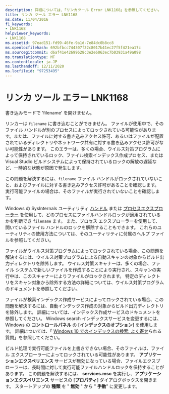 ```yaml
---
description: 詳細については、「リンカツール Error LNK1168」を参照してください。
title: リンカ ツール エラー LNK1168
ms.date: 11/04/2016
f1_keywords:
- LNK1168
helpviewer_keywords:
- LNK1168
ms.assetid: 97ead151-fd99-46fe-9a1d-7e84dc0b8cc8
ms.openlocfilehash: 692bfbcc744307f32c8017b41ec27f5f421ea17c
ms.sourcegitcommit: d6af41e42699628c3e2e6063ec7b03931a49a098
ms.translationtype: MT
ms.contentlocale: ja-JP
ms.lasthandoff: 12/11/2020
ms.locfileid: "97253495"
---
```

# <a name="linker-tools-error-lnk1168"></a>リンカ ツール エラー LNK1168

書き込みモードで 'filename' を開けません。

リンカーは `filename` に書き込むことができません。 ファイルが使用中で、そのファイル ハンドルが別のプロセスによってロックされている可能性があります。または、ファイルに対する書き込みアクセス許可、あるいはファイルが配置されているディレクトリやネットワーク共有に対する書き込みアクセス許可がない可能性があります。 このエラーは、多くの場合、ウイルス対策プログラムによって保持されているロック、ファイル検索インデックス作成プロセス、または Visual Studio ビルドシステムによって保持されているロックの解放の遅延など、一時的な状態が原因で発生します。

この問題を解決するには、`filename` ファイル ハンドルがロックされていないこと、およびファイルに対する書き込みアクセス許可があることを確認します。 実行可能ファイルの場合は、そのファイルが実行されていないことを確認します。

Windows の SysInternals ユーティリティ [ハンドル](/sysinternals/downloads/handle) または [プロセスエクスプローラー](/sysinternals/downloads/process-explorer) を使用して、どのプロセスにファイルハンドルロックが適用されているかを判断でき `filename` ます。 また、プロセス エクスプローラーを使用して、開いているファイル ハンドルのロックを解除することもできます。 これらのユーティリティの使用方法については、そのユーティリティに付属のヘルプ ファイルを参照してください。

ファイルがウイルス対策プログラムによってロックされている場合、この問題を解決するには、ウイルス対策プログラムによる自動スキャンの対象からビルド出力ディレクトリを除外します。 ウイルス対策スキャナーは、多くの場合、ファイル システムで新しいファイルを作成することにより実行され、スキャンの実行中は、このスキャナーによりファイルがロックされます。 特定のディレクトリをスキャン対象から除外する方法の詳細については、ウイルス対策プログラムのドキュメントを参照してください。

ファイルが検索インデックス作成サービスによってロックされている場合、この問題を解決するには、自動インデックス作成の対象からビルド出力ディレクトリを除外します。 詳細については、インデックス作成サービスのドキュメントを参照してください。 Windows search インデックスサービスを変更するには、Windows の **コントロールパネル** の [**インデックスのオプション**] を使用します。 詳細については、「 [Windows 10 でのインデックスの検索: よく寄せ](https://support.microsoft.com/help/4098843/windows-10-search-indexing-faq)られる質問」を参照してください。

ビルド処理で実行可能ファイルを上書きできない場合、そのファイルは、ファイル エクスプローラーによってロックされている可能性があります。 **アプリケーションエクスペリエンス** サービスが無効になっている場合、ファイルエクスプローラーは、長時間に対して実行可能ファイルハンドルロックを保持することがあります。 この問題を解決するには、 **services.msc** を実行し、**アプリケーションエクスペリエンス** サービスの [**プロパティ**] ダイアログボックスを開きます。 スタートアップの **種類** を " **無効** " から " **手動**" に変更します。
